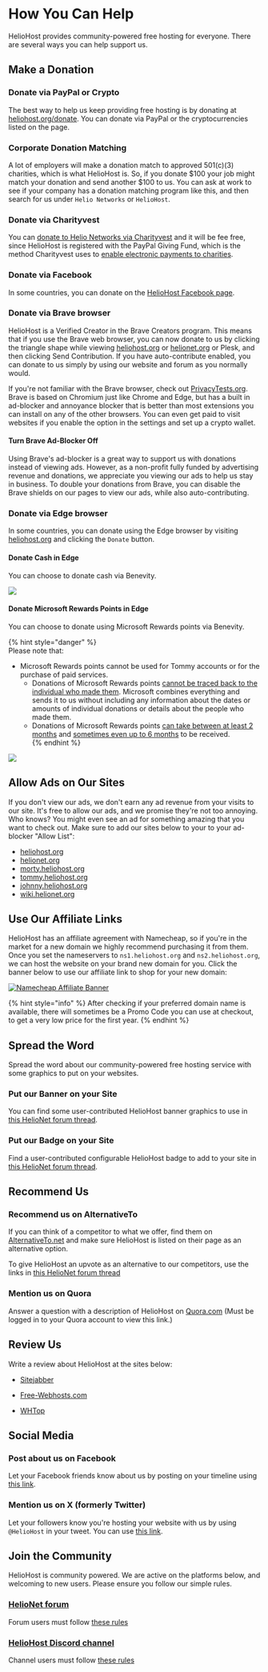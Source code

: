 # How You Can Help

HelioHost provides community-powered free hosting for everyone. There are several ways you can help support us.

## Make a Donation

### Donate via PayPal or Crypto

The best way to help us keep providing free hosting is by donating at [heliohost.org/donate](https://heliohost.org/donate/). You can donate via PayPal or the cryptocurrencies listed on the page.

### Corporate Donation Matching

A lot of employers will make a donation match to approved 501(c)(3) charities, which is what HelioHost is. So, if you donate $100 your job might match your donation and send another $100 to us. You can ask at work to see if your company has a donation matching program like this, and then search for us under `Helio Networks` or `HelioHost`.

### Donate via Charityvest

You can [donate to Helio Networks via Charityvest](https://www.charityvest.org/charity/helio-networks-d5b1f0df-8759-41c4-91b3-e9e75099579d) and it will be fee free, since HelioHost is registered with the PayPal Giving Fund, which is the method Charityvest uses to [enable electronic payments to charities](https://www.charityvest.org/blog/charityvest-implements-paypal-grant-payments-to-enable-electronic-payments-to-charities).

### Donate via Facebook 

In some countries, you can donate on the [HelioHost Facebook page](https://www.facebook.com/HelioHost.org).

### Donate via Brave browser

HelioHost is a Verified Creator in the Brave Creators program. This means that if you use the Brave web browser, you can now donate to us by clicking the triangle shape while viewing [heliohost.org](https://heliohost.org/) or [helionet.org](https://helionet.org/) or Plesk, and then clicking Send Contribution. If you have auto-contribute enabled, you can donate to us simply by using our website and forum as you normally would.

If you're not familiar with the Brave browser, check out [PrivacyTests.org](https://privacytests.org/). Brave is based on Chromium just like Chrome and Edge, but has a built in ad-blocker and annoyance blocker that is better than most extensions you can install on any of the other browsers. You can even get paid to visit websites if you enable the option in the settings and set up a crypto wallet.

#### Turn Brave Ad-Blocker Off

Using Brave's ad-blocker is a great way to support us with donations instead of viewing ads. However, as a non-profit fully funded by advertising revenue and donations, we appreciate you viewing our ads to help us stay in business. To double your donations from Brave, you can disable the Brave shields on our pages to view our ads, while also auto-contributing.

### Donate via Edge browser

In some countries, you can donate using the Edge browser by visiting [heliohost.org](https://heliohost.org/) and clicking the `Donate` button. 

#### Donate Cash in Edge

You can choose to donate cash via Benevity.

![](../.gitbook/assets/edge-donate-cash.png)

#### Donate Microsoft Rewards Points in Edge

You can choose to donate using Microsoft Rewards points via Benevity.

{% hint style="danger" %}  
Please note that:
* Microsoft Rewards points cannot be used for Tommy accounts or for the purchase of paid services.
  * Donations of Microsoft Rewards points [cannot be traced back to the individual who made them](https://helionet.org/index/topic/63324-hh830443-donations-via-bing/#findComment-285484). Microsoft combines everything and sends it to us without including any information about the dates or amounts of individual donations or details about the people who made them.
  * Donations of Microsoft Rewards points [can take between at least 2 months](https://helionet.org/index/topic/62006-hh561624-can-i-donate-via-microsoft-rewards/#findComment-280045) and [sometimes even up to 6 months](https://helionet.org/index/topic/63324-hh830443-donations-via-bing/#findComment-285484) to be received.  
{% endhint %}  

![](../.gitbook/assets/edge-donate-microsoft-points.png)

## Allow Ads on Our Sites
<!-- TODO: Add Ricky once he is rebuilt. -->
If you don't view our ads, we don't earn any ad revenue from your visits to our site. It's free to allow our ads, and we promise they're not too annoying. Who knows? You might even see an ad for something amazing that you want to check out. Make sure to add our sites below to your to your ad-blocker "Allow List": 
* [heliohost.org](https://heliohost.org/)
* [helionet.org](https://helionet.org/)
* [morty.heliohost.org](https://morty.heliohost.org/)
* [tommy.heliohost.org](https://tommy.heliohost.org/)
* [johnny.heliohost.org](https://johnny.heliohost.org/)
* [wiki.helionet.org](https://wiki.helionet.org/)

## Use Our Affiliate Links

HelioHost has an affiliate agreement with Namecheap, so if you're in the market for a new domain we highly recommend purchasing it from them. Once you set the nameservers to `ns1.heliohost.org` and `ns2.heliohost.org`, we can host the website on your brand new domain for you. Click the banner below to use our affiliate link to shop for your new domain:

[![Namecheap Affiliate Banner](https://heliohost.org/images/mail/namecheap.png)](https://heliohost.org/partners/namecheap)

{% hint style="info" %}
After checking if your preferred domain name is available, there will sometimes be a Promo Code you can use at checkout, to get a very low price for the first year.
{% endhint %}

## Spread the Word

Spread the word about our community-powered free hosting service with some graphics to put on your websites.

### Put our Banner on your Site

You can find some user-contributed HelioHost banner graphics to use in [this HelioNet forum thread](https://helionet.org/index/topic/28401-put-our-banner-on-your-site/).

### Put our Badge on your Site

Find a user-contributed configurable HelioHost badge to add to your site in [this HelioNet forum thread](https://helionet.org/index/topic/31107-badge/).

## Recommend Us

### Recommend us on AlternativeTo

If you can think of a competitor to what we offer, find them on [AlternativeTo.net](https://alternativeto.net/) and make sure HelioHost is listed on their page as an alternative option.

To give HelioHost an upvote as an alternative to our competitors, use the links in [this HelioNet forum thread](https://helionet.org/index/topic/28394-upvote-heliohost-on-alternativetonet/#comment-129850)

### Mention us on Quora

Answer a question with a description of HelioHost on [Quora.com](https://www.quora.com/search?q=Web%20Hosting%20Providers) (Must be logged in to your Quora account to view this link.)

## Review Us

Write a review about HelioHost at the sites below:

* [Sitejabber](https://www.sitejabber.com/reviews/heliohost.org)

* [Free-Webhosts.com](http://www.free-webhosts.com/reviews/add-review.php?hostname=HelioHost)

* [WHTop](http://www.whtop.com/review/heliohost.org#reviews-open)

## Social Media

### Post about us on Facebook

Let your Facebook friends know about us by posting on your timeline using [this link](https://www.facebook.com/share.php?u=http://www.heliohost.org/).

### Mention us on X (formerly Twitter)

Let your followers know you're hosting your website with us by using `@HelioHost` in your tweet. You can use [this link](https://twitter.com/intent/tweet?text=My%20website%20is%20on%20%40heliohost%20the%20community%20powered%20free%20web%20host%20for%20everyone.%20Get%20your%20own%20free%20website%20at%20http%3A%2F%2Fheliohost.org%2F).

## Join the Community

HelioHost is community powered. We are active on the platforms below, and welcoming to new users. Please ensure you follow our simple rules. 

### [HelioNet forum](https://helionet.org/index/) 

Forum users must follow [these rules](../hosting/terms.md#helionet-terms)

### [HelioHost Discord channel](https://discord.com/invite/y8QJfXg)

Channel users must follow [these rules](https://discord.com/channels/398197622168616962/419629456794058752/1101198173386571816)